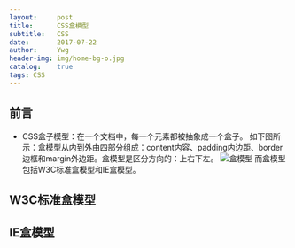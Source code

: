 ```yaml
---
layout:     post
title:      CSS盒模型
subtitle:   CSS
date:       2017-07-22
author:     Ywg
header-img: img/home-bg-o.jpg
catalog:    true
tags: CSS
---
```


## 前言
- CSS盒子模型：在一个文档中，每一个元素都被抽象成一个盒子。
如下图所示：盒模型从内到外由四部分组成：content内容、padding内边距、border边框和margin外边距。盒模型是区分方向的：上右下左。
![盒模型](http://static.oschina.net/uploads/img/201503/10153449_ZoQu.png)
而盒模型包括W3C标准盒模型和IE盒模型。

## W3C标准盒模型

## IE盒模型
